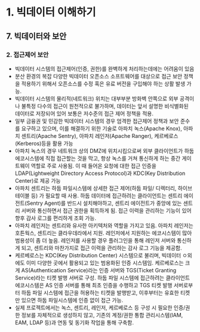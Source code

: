 # 1. 빅데이터 이해하기
## 7. 빅데이터와 보안
### 2. 접근제어 보안
- 빅데이터 시스템의 접근제어(인증, 권한)를 완벽하게 처리하는데에는 어려움이 있음
- 분산 환경의 복잡 다양한 빅데이터 오픈소스 소프트웨어를 대상으로 접근 보안 정책을 적용하기 위해서 오픈소스를 수정 혹은 유료 버전을 구입해야 하는 상활 발생 가능.
- 빅데이터 시스템의 물리적(네트워크) 위치는 대부부분 방화벽 안쪽으로 외부 공격이나 불특정 다수의 접근이 원천적으로 불가하며, 데이터는 앞서 설명한 비식별화된 데이터로 저장되어 있어 보통은 저수준의 접근 제어 정책을 적용.
- 일부 금융권 및 민감한 빅데이터 시스템의 경우 엄격한 접근제어 정책과 보안 준수를 요구하고 있으며, 이를 해결하기 위한 기술로 아파치 녹스(Apache Knox), 아파치 센트리(Apache Sentry), 아파치 레인저(Apache Ranger), 케르베로스(Kerberos)등을 활용 가능
- 아파치 녹스의 경우 네트워크 상의 DMZ에 위치시킴으로써 외부 클라이언트가 하둡 에코시스템에 직접 접근할는 것을 막고, 항상 녹스를 거쳐 통신하게 하는 중간 게이트웨이 역할로 주로 사용됨. 이 때 들어온 요청에 대한 접근 인증을 LDAP(Lightweight Directory Access Protocol)과 KDC(Key Distribution Center)로 제공 가능
- 아파치 센트리는 하둡 파일시스템에 상세한 접근 제어(하둡 파일/ 디렉터리, 하이브 테이블 등) 가 필요할 때 사용. 하둡 데이터에 접근하려는 클라이언트는 센트리 에이전트(Sentry Agent)를 반드시 설치해야하고, 센트리 에이전트가 중앙에 있는 센트리 서버와 통신하면서 접근 권한을 획득하게 됨. 접근 이력을 관리하는 기능이 있어 향후 감사 로그를 편리하게 조회 가능.
- 아파치 레인저는 센트리와 유사한 아키텍처와 역할을 가지고 있음. 아파치 레인저는 호튼웍스, 센트리는 클라우데라에서 지원. 레인저에서 지원하는 에코시스템이 많아 범용성이 좀 더 높음. 레인저를 사용할 경우 플러그인을 통해 레인저 서버와 통신하게 되고, 센트리와 마찬가지로 접근 이력을 관리하는 감사 로그 기능을 제공함.
- 케르베로스는 KDC(Key Distribution Center) 시스템으로 불리며, 빅데이터 ㅇ외에도 이미 다양한 곳에서 활용되고 있는 범용화된 인증 시스템임. 케르베로스는 크게 AS(Authentication Service)라는 인증 서버와 TGS(Ticket Granting Service)라는 티켓 발행 서버로 구성. 하둡 파일 시스템에 접근하려는 클라이언트 에코시스템은 AS 인증 서버를 통해 최초 인증을 수행하고 TGS 티켓 발행 서버로부터 하둡 파일 시스템에 접근을 허용하는 티켓을 발행받고, 이후부터는 유효한 티켓만 있으면 하둡 파일시스템에 인증 없이 접근 가능.
- 실제 프로젝트에서는 녹스, 센트리, 레인저, 케르베로스 등 구성 시 필요한 인증/권한 정보를 자체적으로 생성하지 않고, 기존의 계정/권한 통합 관리시스템(IAM, EAM, LDAP 등)과 연동 및 동기화 작업을 통해 구축함.
